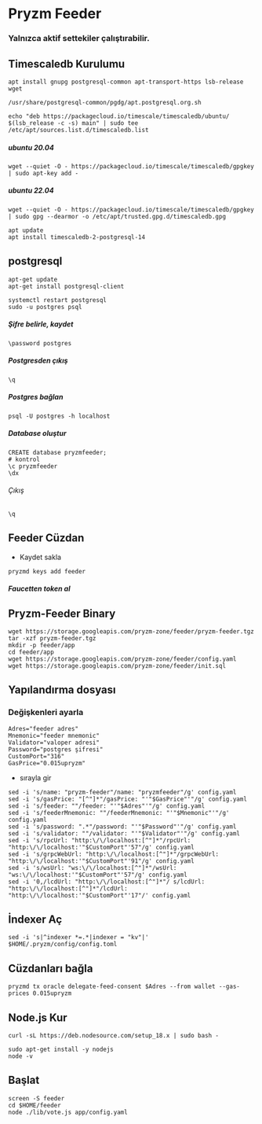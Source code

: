 # Pryzm Feeder
### Yalnızca aktif settekiler çalıştırabilir.


## Timescaledb Kurulumu
```
apt install gnupg postgresql-common apt-transport-https lsb-release wget

/usr/share/postgresql-common/pgdg/apt.postgresql.org.sh

echo "deb https://packagecloud.io/timescale/timescaledb/ubuntu/ $(lsb_release -c -s) main" | sudo tee /etc/apt/sources.list.d/timescaledb.list
```
##### ubuntu 20.04
```
wget --quiet -O - https://packagecloud.io/timescale/timescaledb/gpgkey | sudo apt-key add -
```
##### ubuntu 22.04
```
wget --quiet -O - https://packagecloud.io/timescale/timescaledb/gpgkey | sudo gpg --dearmor -o /etc/apt/trusted.gpg.d/timescaledb.gpg
```
```
apt update
apt install timescaledb-2-postgresql-14
```
## postgresql
```
apt-get update
apt-get install postgresql-client
```
```
systemctl restart postgresql
sudo -u postgres psql
```
##### Şifre belirle, kaydet
```
\password postgres
```
##### Postgresden çıkış
```
\q
```
##### Postgres bağlan
```
psql -U postgres -h localhost
```
##### Database oluştur
```
CREATE database pryzmfeeder;
# kontrol
\c pryzmfeeder
\dx
```
###### Çıkış
```
\q
```
## Feeder Cüzdan
* Kaydet sakla
```
pryzmd keys add feeder
```
##### Faucetten token al
  
## Pryzm-Feeder Binary
```
wget https://storage.googleapis.com/pryzm-zone/feeder/pryzm-feeder.tgz
tar -xzf pryzm-feeder.tgz
mkdir -p feeder/app
cd feeder/app
wget https://storage.googleapis.com/pryzm-zone/feeder/config.yaml
wget https://storage.googleapis.com/pryzm-zone/feeder/init.sql
```
## Yapılandırma dosyası
### Değişkenleri ayarla
```
Adres="feeder adres"
Mnemonic="feeder mnemonic"
Validator="valoper adresi"
Password="postgres şifresi"
CustomPort="316"
GasPrice="0.015upryzm"
```
* sırayla gir
```
sed -i 's/name: "pryzm-feeder"/name: "pryzmfeeder"/g' config.yaml
sed -i 's/gasPrice: "[^"]*"/gasPrice: "'"$GasPrice"'"/g' config.yaml
sed -i 's/feeder: ""/feeder: "'"$Adres"'"/g' config.yaml
sed -i 's/feederMnemonic: ""/feederMnemonic: "'"$Mnemonic"'"/g' config.yaml
sed -i 's/password: ".*"/password: "'"$Password"'"/g' config.yaml
sed -i 's/validator: ""/validator: "'"$Validator"'"/g' config.yaml
sed -i 's/rpcUrl: "http:\/\/localhost:[^"]*"/rpcUrl: "http:\/\/localhost:'"$CustomPort"'57"/g' config.yaml
sed -i 's/grpcWebUrl: "http:\/\/localhost:[^"]*"/grpcWebUrl: "http:\/\/localhost:'"$CustomPort"'91"/g' config.yaml
sed -i 's/wsUrl: "ws:\/\/localhost:[^"]*"/wsUrl: "ws:\/\/localhost:'"$CustomPort"'57"/g' config.yaml
sed -i '0,/lcdUrl: "http:\/\/localhost:[^"]*"/ s/lcdUrl: "http:\/\/localhost:[^"]*"/lcdUrl: "http:\/\/localhost:'"$CustomPort"'17"/' config.yaml
```


## İndexer Aç
```
sed -i 's|^indexer *=.*|indexer = "kv"|' $HOME/.pryzm/config/config.toml
```
## Cüzdanları bağla
```
pryzmd tx oracle delegate-feed-consent $Adres --from wallet --gas-prices 0.015upryzm
```
## Node.js Kur
```
curl -sL https://deb.nodesource.com/setup_18.x | sudo bash -
```
```
sudo apt-get install -y nodejs
node -v
```
## Başlat
```
screen -S feeder
cd $HOME/feeder
node ./lib/vote.js app/config.yaml
```









